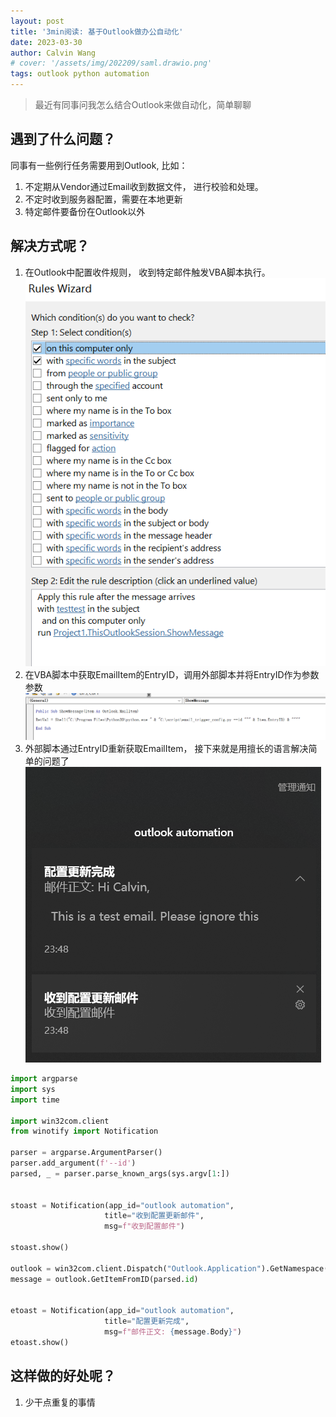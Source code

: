 ```yaml
---
layout: post
title: '3min阅读: 基于Outlook做办公自动化'
date: 2023-03-30
author: Calvin Wang
# cover: '/assets/img/202209/saml.drawio.png'
tags: outlook python automation
---
```


> 最近有同事问我怎么结合Outlook来做自动化，简单聊聊


## 遇到了什么问题？
同事有一些例行任务需要用到Outlook, 比如：
1. 不定期从Vendor通过Email收到数据文件， 进行校验和处理。
2. 不定时收到服务器配置，需要在本地更新
3. 特定邮件要备份在Outlook以外

## 解决方式呢？
1. 在Outlook中配置收件规则， 收到特定邮件触发VBA脚本执行。
   ![](/assets/img/2023/e1.png)
2. 在VBA脚本中获取EmailItem的EntryID，调用外部脚本并将EntryID作为参数参数
   ![](/assets/img/2023/e2.png)
3. 外部脚本通过EntryID重新获取EmailItem， 接下来就是用擅长的语言解决简单的问题了
   ![](/assets/img/2023/e3.png)


```python
import argparse
import sys
import time

import win32com.client
from winotify import Notification

parser = argparse.ArgumentParser()
parser.add_argument(f'--id')
parsed, _ = parser.parse_known_args(sys.argv[1:])


stoast = Notification(app_id="outlook automation",
                     title="收到配置更新邮件",
                     msg=f"收到配置邮件")

stoast.show()

outlook = win32com.client.Dispatch("Outlook.Application").GetNamespace("MAPI")
message = outlook.GetItemFromID(parsed.id)


etoast = Notification(app_id="outlook automation",
                     title="配置更新完成",
                     msg=f"邮件正文: {message.Body}")
etoast.show()
```

## 这样做的好处呢？
1. 少干点重复的事情
